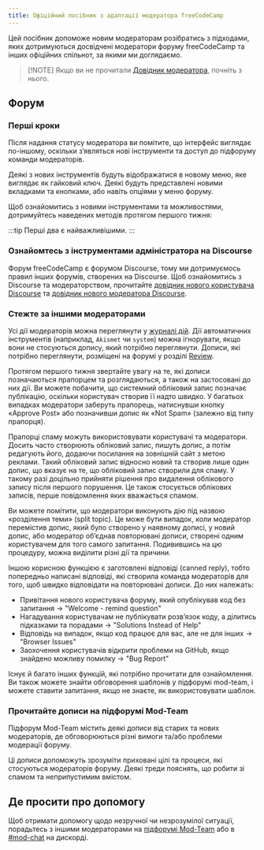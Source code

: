 ```yaml
---
title: Офіційний посібник з адаптації модератора freeCodeCamp
---
```


Цей посібник допоможе новим модераторам розібратись з підходами, яких дотримуються досвідчені модератори форуму freeCodeCamp та інших офіційних спільнот, за якими ми доглядаємо.

> [!NOTE] Якщо ви не прочитали [Довідник модератора](https://contribute.freecodecamp.org/#/moderator-handbook), почніть з нього.

## Форум

### Перші кроки

Після надання статусу модератора ви помітите, що інтерфейс виглядає по-іншому, оскільки з’являться нові інструменти та доступ до підфоруму команди модераторів.

Деякі з нових інструментів будуть відображатися в новому меню, яке виглядає як гайковий ключ. Деякі будуть представлені новими вкладками та кнопками, або навіть опціями у меню форуму.

Щоб ознайомитись з новими інструментами та можливостями, дотримуйтесь наведених методів протягом першого тижня:

:::tip
Перші два є найважливішими.
:::

### Ознайомтесь з інструментами адміністратора на Discourse

Форум freeCodeCamp є форумом Discourse, тому ми дотримуємось правил інших форумів, створених на Discourse. Щоб ознайомитись з Discourse та модераторством, прочитайте [довідник нового користувача Discourse](https://meta.discourse.org/t/discourse-new-user-guide/96331) та [довідник нового модератора Discourse](https://meta.discourse.org/t/discourse-moderation-guide/63116).

### Стежте за іншими модераторами

Усі дії модераторів можна переглянути у [журналі дій](https://forum.freecodecamp.org/admin/logs/staff_action_logs). Дії автоматичних інструментів (наприклад, `Akismet` чи `system`) можна ігнорувати, якщо вони не стосуються допису, який потрібно переглянути. Дописи, які потрібно переглянути, розміщені на форумі у розділі [Review](https://forum.freecodecamp.org/review).

Протягом першого тижня звертайте увагу на те, які дописи позначаються прапорцем та розглядаються, а також на застосовані до них дії. Ви можете побачити, що системний обліковий запис позначає публікацію, оскільки користувач створив її надто швидко. У багатьох випадках модератори заберуть прапорець, натиснувши кнопку «Approve Post» або позначивши допис як «Not Spam» (залежно від типу прапорця).

Прапорці спаму можуть використовувати користувачі та модератори. Досить часто створюють обліковий запис, пишуть допис, а потім редагують його, додаючи посилання на зовнішній сайт з метою реклами. Такий обліковий запис відносно новий та створив лише один допис, що вказує на те, що обліковий запис створили для спаму. У такому разі доцільно прийняти рішення про видалення облікового запису після першого порушення. Це також стосується облікових записів, перше повідомлення яких вважається спамом.

Ви можете помітити, що модератори виконують дію під назвою «розділення теми» (split topic). Це може бути випадок, коли модератор перемістив допис, який було створено у наявному дописі, у новий допис, або модератор об’єднав повторювані дописи, створені одним користувачем для того самого запитання. Подивившись на цю процедуру, можна виділити різні дії та причини.

Іншою корисною функцією є заготовлені відповіді (canned reply), тобто попередньо написані відповіді, які створила команда модераторів для того, щоб швидко відповідати на повторювані дописи. До них належать:

- Привітання нового користувача форуму, який опублікував код без запитання -> "Welcome - remind question"
- Нагадування користувачам не публікувати розв’язок коду, а ділитись підказками та порадами -> "Solutions Instead of Help"
- Відповідь на випадок, якщо код працює для вас, але не для інших -> "Browser Issues"
- Заохочення користувачів відкрити проблеми на GitHub, якщо знайдено можливу помилку -> "Bug Report"

Існує й багато інших функцій, які потрібно прочитати для ознайомлення. Ви також можете знайти обговорення шаблонів у підфорумі mod-team, і можете ставити запитання, якщо не знаєте, як використовувати шаблон.

### Прочитайте дописи на підфорумі Mod-Team

Підфорум Mod-Team містить деякі дописи від старих та нових модераторів, де обговорюються різні вимоги та/або проблеми модерації форуму.

Ці дописи допоможуть зрозуміти приховані цілі та процеси, які стосуються модераторів форуму. Деякі треди пояснять, що робити зі спамом та неприпустимим вмістом.

## Де просити про допомогу

Щоб отримати допомогу щодо незручної чи незрозумілої ситуації, порадьтесь з іншими модераторами на [підфорумі Mod-Team](https://forum.freecodecamp.org/c/mod-team/4) або в [#mod-chat](https://discord.com/channels/692816967895220344/693157007418720277) на дискорді.

